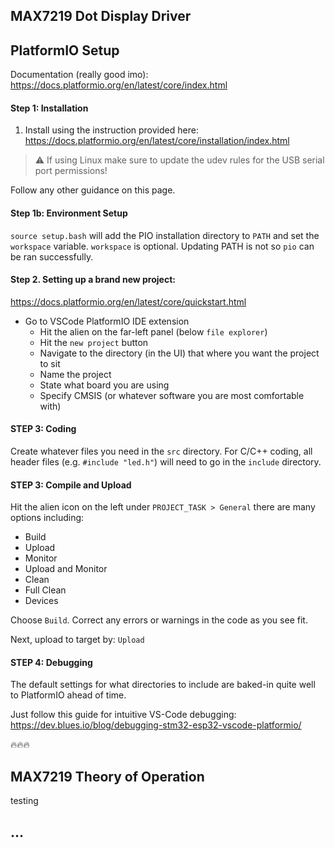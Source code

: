 ## MAX7219 Dot Display Driver

## PlatformIO Setup

Documentation (really good imo): https://docs.platformio.org/en/latest/core/index.html

#### Step 1: Installation
1. Install using the instruction provided here: https://docs.platformio.org/en/latest/core/installation/index.html

>⚠️ If using Linux make sure to update the udev rules for the USB serial port permissions!

Follow any other guidance on this page.

#### Step 1b: Environment Setup
`source setup.bash` will add the PIO installation directory to `PATH` and set the `workspace` variable. `workspace` is optional. Updating PATH is not so `pio` can be ran successfully.

#### Step 2. Setting up a brand new project:
https://docs.platformio.org/en/latest/core/quickstart.html

- Go to VSCode PlatformIO IDE extension
    - Hit the alien on the far-left panel (below `file explorer`)
    - Hit the `new project` button
    - Navigate to the directory (in the UI) that where you want the project to sit
    - Name the project
    - State what board you are using
    - Specify CMSIS (or whatever software you are most comfortable with)
 
#### STEP 3: Coding
Create whatever files you need in the `src` directory. For C/C++ coding, all header files (e.g. `#include "led.h"`) will need to go in the `include` directory.

#### STEP 3: Compile and Upload
Hit the alien icon on the left under `PROJECT_TASK > General` there are many options including:
    
- Build
- Upload
- Monitor
- Upload and Monitor
- Clean
- Full Clean
- Devices

Choose `Build`. Correct any errors or warnings in the code as you see fit.

Next, upload to target by: `Upload`

#### STEP 4: Debugging 

The default settings for what directories to include are baked-in quite well to PlatformIO ahead of time. 

Just follow this guide for intuitive VS-Code debugging: https://dev.blues.io/blog/debugging-stm32-esp32-vscode-platformio/

🔥🔥🔥

## MAX7219 Theory of Operation
testing


## ...